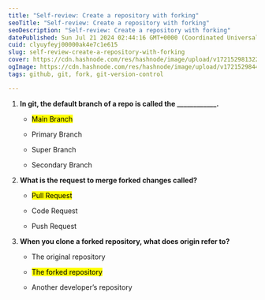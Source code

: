 ```yaml
---
title: "Self-review: Create a repository with forking"
seoTitle: "Self-review: Create a repository with forking"
seoDescription: "Self-review: Create a repository with forking"
datePublished: Sun Jul 21 2024 02:44:16 GMT+0000 (Coordinated Universal Time)
cuid: clyuyfeyj00000ak4e7c1e615
slug: self-review-create-a-repository-with-forking
cover: https://cdn.hashnode.com/res/hashnode/image/upload/v1721529813224/89044cdf-e16b-4dbd-b78d-290869a224df.png
ogImage: https://cdn.hashnode.com/res/hashnode/image/upload/v1721529844361/8809e47f-44e6-4665-b8b2-02afe45ff62d.png
tags: github, git, fork, git-version-control

---
```


1. **In git, the default branch of a repo is called the \_\_\_\_\_\_\_\_\_\_\_\_.**
    
    * <mark>Main Branch</mark>
        
    * Primary Branch
        
    * Super Branch
        
    * Secondary Branch
        
2. **What is the request to merge forked changes called?**
    
    * <mark>Pull Request</mark>
        
    * Code Request
        
    * Push Request
        
3. **When you clone a forked repository, what does origin refer to?**
    
    * The original repository
        
    * <mark>The forked repository</mark>
        
    * Another developer’s repository
